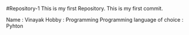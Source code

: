 #Repository-1
This is my first Repository.
This is my first commit.

Name : Vinayak
Hobby : Programming
Programming language of choice : Pyhton
